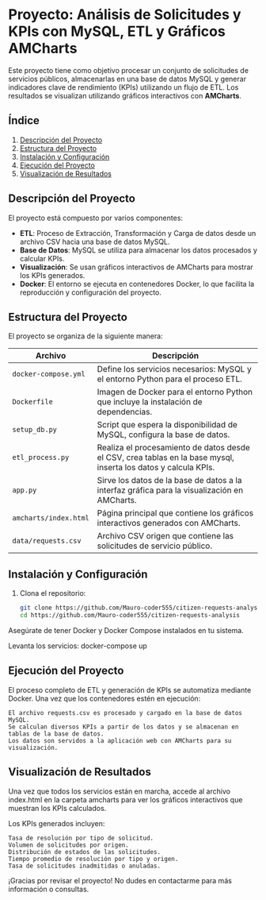 # Proyecto: Análisis de Solicitudes y KPIs con MySQL, ETL y Gráficos AMCharts

Este proyecto tiene como objetivo procesar un conjunto de solicitudes de servicios públicos, almacenarlas en una base de datos MySQL y generar indicadores clave de rendimiento (KPIs) utilizando un flujo de ETL. Los resultados se visualizan utilizando gráficos interactivos con **AMCharts**.

## Índice

1. [Descripción del Proyecto](#descripción-del-proyecto)
2. [Estructura del Proyecto](#estructura-del-proyecto)
3. [Instalación y Configuración](#instalación-y-configuración)
4. [Ejecución del Proyecto](#ejecución-del-proyecto)
5. [Visualización de Resultados](#visualización-de-resultados)

## Descripción del Proyecto

El proyecto está compuesto por varios componentes:
- **ETL**: Proceso de Extracción, Transformación y Carga de datos desde un archivo CSV hacia una base de datos MySQL.
- **Base de Datos**: MySQL se utiliza para almacenar los datos procesados y calcular KPIs.
- **Visualización**: Se usan gráficos interactivos de AMCharts para mostrar los KPIs generados.
- **Docker**: El entorno se ejecuta en contenedores Docker, lo que facilita la reproducción y configuración del proyecto.

## Estructura del Proyecto

El proyecto se organiza de la siguiente manera:

| Archivo                | Descripción                                                                                           |
|------------------------|-------------------------------------------------------------------------------------------------------|
| `docker-compose.yml`    | Define los servicios necesarios: MySQL y el entorno Python para el proceso ETL.                       |
| `Dockerfile`            | Imagen de Docker para el entorno Python que incluye la instalación de dependencias.                   |
| `setup_db.py`           | Script que espera la disponibilidad de MySQL, configura la base de datos.     |
| `etl_process.py`        | Realiza el procesamiento de datos desde el CSV, crea tablas en la base mysql, inserta los datos y calcula KPIs.        |
| `app.py`                | Sirve los datos de la base de datos a la interfaz gráfica para la visualización en AMCharts.          |
| `amcharts/index.html`            | Página principal que contiene los gráficos interactivos generados con AMCharts.                      |
| `data/requests.csv`     | Archivo CSV origen que contiene las solicitudes de servicio público.     |



## Instalación y Configuración

1. Clona el repositorio:
   ```bash
   git clone https://github.com/Mauro-coder555/citizen-requests-analysis
   cd https://github.com/Mauro-coder555/citizen-requests-analysis
Asegúrate de tener Docker y Docker Compose instalados en tu sistema.

Levanta los servicios:
docker-compose up

## Ejecución del Proyecto

El proceso completo de ETL y generación de KPIs se automatiza mediante Docker. Una vez que los contenedores estén en ejecución:

    El archivo requests.csv es procesado y cargado en la base de datos MySQL.
    Se calculan diversos KPIs a partir de los datos y se almacenan en tablas de la base de datos.
    Los datos son servidos a la aplicación web con AMCharts para su visualización.

## Visualización de Resultados

Una vez que todos los servicios están en marcha, accede al archivo index.html en la carpeta amcharts para ver los gráficos interactivos que muestran los KPIs calculados.

Los KPIs generados incluyen:

    Tasa de resolución por tipo de solicitud.
    Volumen de solicitudes por origen.
    Distribución de estados de las solicitudes.
    Tiempo promedio de resolución por tipo y origen.
    Tasa de solicitudes inadmitidas o anuladas.

¡Gracias por revisar el proyecto! No dudes en contactarme para más información o consultas.